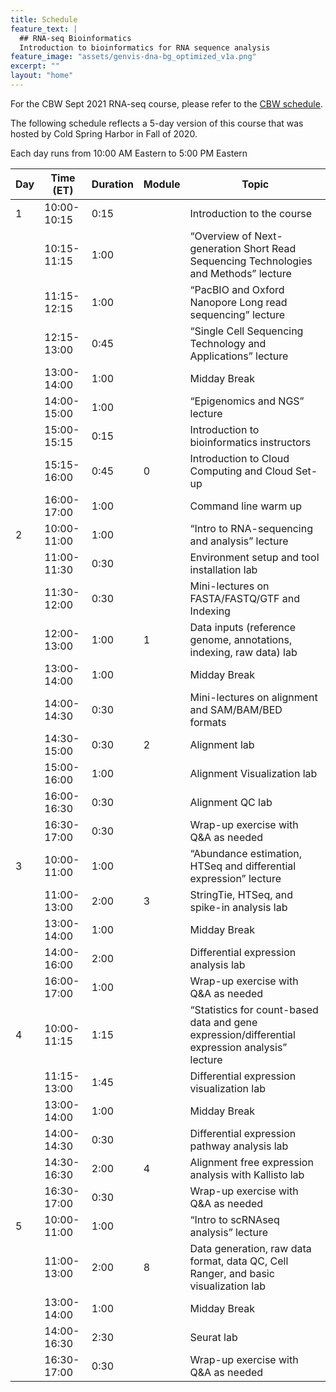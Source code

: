 ```yaml
---
title: Schedule
feature_text: |
  ## RNA-seq Bioinformatics
  Introduction to bioinformatics for RNA sequence analysis
feature_image: "assets/genvis-dna-bg_optimized_v1a.png"
excerpt: ""
layout: "home"
---
```


For the CBW Sept 2021 RNA-seq course, please refer to the [CBW schedule](https://bioinformaticsdotca.github.io/RNA_2021). 


The following schedule reflects a 5-day version of this course that was hosted by Cold Spring Harbor in Fall of 2020.

Each day runs from 10:00 AM Eastern to 5:00 PM Eastern

| Day |  Time (ET)  | Duration | Module | Topic                                                                                         |
|-----|-------------|----------|--------|-----------------------------------------------------------------------------------------------|
|  1  | 10:00-10:15 | 0:15     |        | Introduction to the course                                     					                      |
|     | 10:15-11:15 | 1:00     |        | “Overview of Next-generation Short Read Sequencing Technologies and Methods” lecture          |
|     | 11:15-12:15 | 1:00     |        | “PacBIO and Oxford Nanopore Long read sequencing” lecture                                     |
|     | 12:15-13:00 | 0:45     |        | “Single Cell Sequencing Technology and Applications” lecture                                  |
|     | 13:00-14:00 | 1:00     |        | Midday Break                                                                                  |
|     | 14:00-15:00 | 1:00     |        | “Epigenomics and NGS” lecture		                                                              |
|     | 15:00-15:15 | 0:15     |        | Introduction to bioinformatics instructors                                                    |
|     | 15:15-16:00 | 0:45     | 0      | Introduction to Cloud Computing and Cloud Set-up                                              |
|     | 16:00-17:00 | 1:00     |        | Command line warm up                                                                          |
|  2  | 10:00-11:00 | 1:00     |        | “Intro to RNA-sequencing and analysis” lecture                                                |
|     | 11:00-11:30 | 0:30     |        | Environment setup and tool installation lab                                                   |
|     | 11:30-12:00 | 0:30     |        | Mini-lectures on FASTA/FASTQ/GTF and Indexing                                                 |
|     | 12:00-13:00 | 1:00     | 1      | Data inputs (reference genome, annotations, indexing, raw data) lab                           |
|     | 13:00-14:00 | 1:00     |        | Midday Break                                                                                  |
|     | 14:00-14:30 | 0:30     |        | Mini-lectures on alignment and SAM/BAM/BED formats                                            |
|     | 14:30-15:00 | 0:30     | 2      | Alignment lab                                                                                 |
|     | 15:00-16:00 | 1:00     |        | Alignment Visualization lab                                                                   |
|     | 16:00-16:30 | 0:30     |        | Alignment QC lab                                                                              |
|     | 16:30-17:00 | 0:30     |        | Wrap-up exercise with Q&A as needed                                                           |
|  3  | 10:00-11:00 | 1:00     |        | “Abundance estimation, HTSeq and differential expression” lecture                             |
|     | 11:00-13:00 | 2:00     | 3      | StringTie, HTSeq, and spike-in analysis lab                                                   |
|     | 13:00-14:00 | 1:00     |        | Midday Break                                                                                  |
|     | 14:00-16:00 | 2:00     |        | Differential expression analysis lab                                                          |
|     | 16:00-17:00 | 1:00     |        | Wrap-up exercise with Q&A as needed                                                           |
|  4  | 10:00-11:15 | 1:15     |        | “Statistics for count-based data and gene expression/differential expression analysis” lecture|
|     | 11:15-13:00 | 1:45     |        | Differential expression visualization lab                                                     |
|     | 13:00-14:00 | 1:00     |        | Midday Break                                                                                  |
|     | 14:00-14:30 | 0:30     |        | Differential expression pathway analysis lab                                                  |
|     | 14:30-16:30 | 2:00     | 4      | Alignment free expression analysis with Kallisto lab                                          |
|     | 16:30-17:00 | 0:30     |        | Wrap-up exercise with Q&A as needed                                                           |
|  5  | 10:00-11:00 | 1:00     |        | “Intro to scRNAseq analysis” lecture                                                          |
|     | 11:00-13:00 | 2:00     | 8      | Data generation, raw data format, data QC, Cell Ranger, and basic visualization lab           |
|     | 13:00-14:00 | 1:00     |        | Midday Break                                                                                  |
|     | 14:00-16:30 | 2:30     |        | Seurat lab                                                                                    |
|     | 16:30-17:00 | 0:30     |        | Wrap-up exercise with Q&A as needed                                                           |



